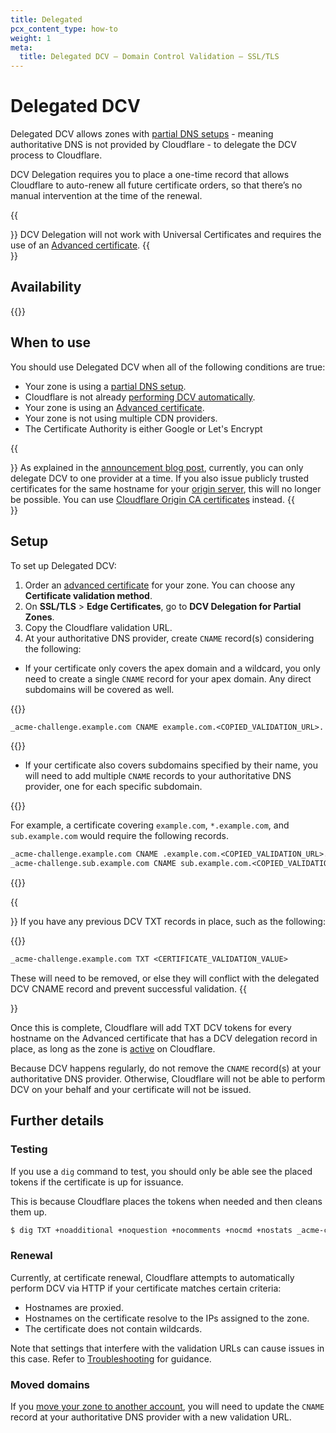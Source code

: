 ```yaml
---
title: Delegated
pcx_content_type: how-to
weight: 1
meta:
  title: Delegated DCV — Domain Control Validation — SSL/TLS
---
```


# Delegated DCV

Delegated DCV allows zones with [partial DNS setups](/dns/zone-setups/partial-setup/) - meaning authoritative DNS is not provided by Cloudflare - to delegate the DCV process to Cloudflare.

DCV Delegation requires you to place a one-time record that allows Cloudflare to auto-renew all future certificate orders, so that there’s no manual intervention at the time of the renewal.

{{<Aside type="note">}}
DCV Delegation will not work with Universal Certificates and requires the use of an [Advanced certificate](/ssl/edge-certificates/advanced-certificate-manager/).
{{</Aside>}}

## Availability

{{<feature-table id="ssl.delegated_dcv">}}

## When to use

You should use Delegated DCV when all of the following conditions are true:

- Your zone is using a [partial DNS setup](/dns/zone-setups/partial-setup/).
- Cloudflare is not already [performing DCV automatically](/ssl/edge-certificates/changing-dcv-method/).
- Your zone is using an [Advanced certificate](/ssl/edge-certificates/advanced-certificate-manager/).
- Your zone is not using multiple CDN providers.
- The Certificate Authority is either Google or Let's Encrypt

{{<Aside type="note" header="Delegated DCV and origin certificates">}}
As explained in the [announcement blog post](https://blog.cloudflare.com/introducing-dcv-delegation/), currently, you can only delegate DCV to one provider at a time. If you also issue publicly trusted certificates for the same hostname for your [origin server](/ssl/concepts/#origin-certificate), this will no longer be possible. You can use [Cloudflare Origin CA certificates](/ssl/origin-configuration/origin-ca/) instead.
{{</Aside>}}

## Setup

To set up Delegated DCV:

1. Order an [advanced certificate](/ssl/edge-certificates/advanced-certificate-manager/manage-certificates/) for your zone. You can choose any **Certificate validation method**.
2. On **SSL/TLS** > **Edge Certificates**, go to **DCV Delegation for Partial Zones**.
3. Copy the Cloudflare validation URL.
4. At your authoritative DNS provider, create `CNAME` record(s) considering the following:

* If your certificate only covers the apex domain and a wildcard, you only need to create a single `CNAME` record for your apex domain. Any direct subdomains will be covered as well.

{{<example>}}

  ```txt
  _acme-challenge.example.com CNAME example.com.<COPIED_VALIDATION_URL>.
  ```

{{</example>}}

* If your certificate also covers subdomains specified by their name, you will need to add multiple `CNAME` records to your authoritative DNS provider, one for each specific subdomain.

{{<example>}}

For example, a certificate covering `example.com`, `*.example.com`, and `sub.example.com` would require the following records.

```txt
_acme-challenge.example.com CNAME .example.com.<COPIED_VALIDATION_URL>.
_acme-challenge.sub.example.com CNAME sub.example.com.<COPIED_VALIDATION_URL>.
```

{{</example>}}

{{<Aside type="note" header="Ensure to remove any previous TXT records">}}
If you have any previous DCV TXT records in place, such as the following:

{{<example>}}

```txt
_acme-challenge.example.com TXT <CERTIFICATE_VALIDATION_VALUE>
```

These will need to be removed, or else they will conflict with the delegated DCV CNAME record and prevent successful validation.
{{</Aside>}}

Once this is complete, Cloudflare will add TXT DCV tokens for every hostname on the Advanced certificate that has a DCV delegation record in place, as long as the zone is [active](/dns/zone-setups/reference/domain-status/) on Cloudflare.

Because DCV happens regularly, do not remove the `CNAME` record(s) at your authoritative DNS provider. Otherwise, Cloudflare will not be able to perform DCV on your behalf and your certificate will not be issued.

## Further details

### Testing

If you use a `dig` command to test, you should only be able see the placed tokens if the certificate is up for issuance.

This is because Cloudflare places the tokens when needed and then cleans them up.

```sh
$ dig TXT +noadditional +noquestion +nocomments +nocmd +nostats _acme-challenge.example.com. @1.1.1.1_acme-challenge.example.com. 3600    IN    CNAME    example.com.<COPIED_VALIDATION_URL>
```

### Renewal

Currently, at certificate renewal, Cloudflare attempts to automatically perform DCV via HTTP if your certificate matches certain criteria:

* Hostnames are proxied.
* Hostnames on the certificate resolve to the IPs assigned to the zone.
* The certificate does not contain wildcards.

Note that settings that interfere with the validation URLs can cause issues in this case. Refer to [Troubleshooting](/ssl/edge-certificates/changing-dcv-method/troubleshooting/) for guidance.

### Moved domains

If you [move your zone to another account](/fundamentals/setup/manage-domains/move-domain/), you will need to update the `CNAME` record at your authoritative DNS provider with a new validation URL.
